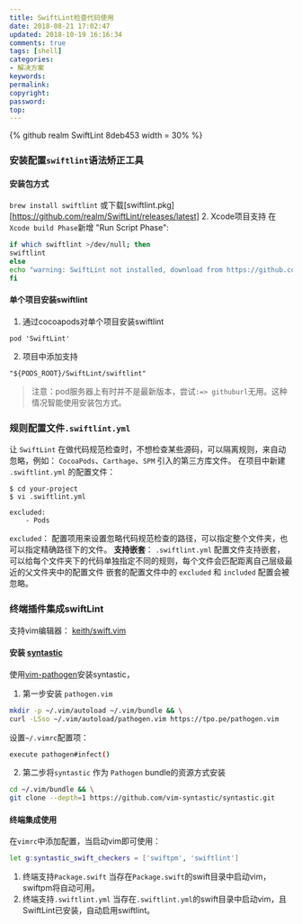 ```yaml
---
title: SwiftLint检查代码使用
date: 2018-08-21 17:02:47
updated: 2018-10-19 16:16:34
comments: true
tags: [shell]
categories:
- 解决方案
keywords: 
permalink: 
copyright: 
password: 
top:   
---
```

<!--github库卡片-->
{% github realm SwiftLint 8deb453 width = 30% %}

### 安装配置`swiftlint`语法矫正工具
####  安装包方式  
`brew install swiftlint` 或下载[swiftlint.pkg][https://github.com/realm/SwiftLint/releases/latest]
2. Xcode项目支持
在`Xcode build Phase`新增 "Run Script Phase":
```sh
if which swiftlint >/dev/null; then
swiftlint
else
echo "warning: SwiftLint not installed, download from https://github.com/realm/SwiftLint"
fi
```
#### 单个项目安装swiftlint
1. 通过cocoapods对单个项目安装swiftlint
```
pod 'SwiftLint'
```
2. 项目中添加支持  
```
"${PODS_ROOT}/SwiftLint/swiftlint"
```
> 注意：pod服务器上有时并不是最新版本，尝试`:=> githuburl`无用。这种情况智能使用安装包方式。

### 规则配置文件`.swiftlint.yml`

让 `SwiftLint` 在做代码规范检查时，不想检查某些源码，可以隔离规则，来自动忽略，例如： `CocoaPods`、`Carthage`、`SPM` 引入的第三方库文件。
在项目中新建 `.swiftlint.yml` 的配置文件：
```
$ cd your-project
$ vi .swiftlint.yml

excluded: 
    - Pods
```
`excluded`： 配置项用来设置忽略代码规范检查的路径，可以指定整个文件夹，也可以指定精确路径下的文件。
**支持嵌套**：
`.swiftlint.yml` 配置文件支持嵌套，可以给每个文件夹下的代码单独指定不同的规则，每个文件会匹配距离自己层级最近的父文件夹中的配置文件
嵌套的配置文件中的 `excluded` 和 `included` 配置会被忽略。

### 终端插件集成swiftLint
支持vim编辑器：
[keith/swift.vim](https://github.com/keith/swift.vim)

#### 安装 [syntastic](https://github.com/scrooloose/syntastic/)
使用[vim-pathogen](https://github.com/tpope/vim-pathogen.git)安装syntastic，
1. 第一步安装 `pathogen.vim`
```sh
mkdir -p ~/.vim/autoload ~/.vim/bundle && \
curl -LSso ~/.vim/autoload/pathogen.vim https://tpo.pe/pathogen.vim
```
设置`~/.vimrc`配置项：
```sh
execute pathogen#infect()
```
2. 第二步将`syntastic` 作为 `Pathogen` bundle的资源方式安装
```sh
cd ~/.vim/bundle && \
git clone --depth=1 https://github.com/vim-syntastic/syntastic.git
```
#### 终端集成使用
在`vimrc`中添加配置，当启动vim即可使用：
```sh
let g:syntastic_swift_checkers = ['swiftpm', 'swiftlint']
```
1. 终端支持`Package.swift`
当存在`Package.swift`的swift目录中启动vim，swiftpm将自动可用。
2. 终端支持`.swiftlint.yml`
当存在`.swiftlint.yml`的swift目录中启动vim，且SwiftLint已安装，自动启用swiftlint。


